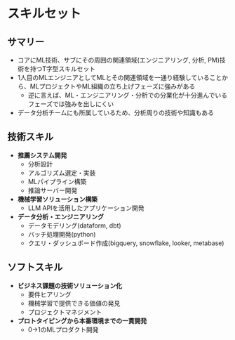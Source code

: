 # スキルセット

## サマリー
 - コアにML技術、サブにその周囲の関連領域(エンジニアリング, 分析, PM)技術を持つT字型スキルセット
 - 1人目のMLエンジニアとしてMLとその関連領域を一通り経験していることから、MLプロジェクトやML組織の立ち上げフェーズに強みがある
   - 逆に言えば、ML・エンジニアリング・分析での分業化が十分進んでいるフェーズでは強みを出しにくい
 - データ分析チームにも所属しているため、分析周りの技術や知識もある

## 技術スキル
- **推薦システム開発**
  - 分析設計
  - アルゴリズム選定・実装
  - MLパイプライン構築
  - 推論サーバー開発
- **機械学習ソリューション構築**
  - LLM APIを活用したアプリケーション開発
- **データ分析・エンジニアリング**
  - データモデリング(dataform, dbt)
  - バッチ処理開発(python)
  - クエリ・ダッシュボード作成(bigquery, snowflake, looker, metabase)

## ソフトスキル
- **ビジネス課題の技術ソリューション化**
  - 要件ヒアリング
  - 機械学習で提供できる価値の発見
  - プロジェクトマネジメント
- **プロトタイピングから本番環境までの一貫開発**
  - 0→1のMLプロダクト開発
